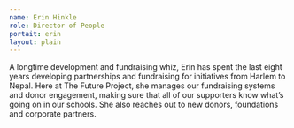 ```yaml
---
name: Erin Hinkle
role: Director of People 
portait: erin
layout: plain
---
```


A longtime development and fundraising whiz, Erin has spent the last eight years developing partnerships and fundraising for initiatives from Harlem to Nepal. Here at The Future Project, she manages our fundraising systems and donor engagement, making sure that all of our supporters know what’s going on in our schools. She also reaches out to new donors, foundations and corporate partners.
